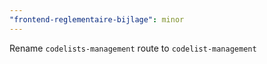 ```yaml
---
"frontend-reglementaire-bijlage": minor
---
```


Rename `codelists-management` route to `codelist-management`
